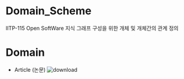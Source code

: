 # Domain_Scheme
IITP-115 Open SoftWare
지식 그래프 구성을 위한 개체 및 개체간의 관계 정의

# Domain
- Article (논문)
![download](https://github.com/TmaxAIRnD/Domain_Scheme/assets/72729802/7f53dd22-cd0f-4f0b-99f5-1ddf148a29cd)
